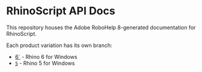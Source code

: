 # RhinoScript API Docs

This repository houses the Adobe RoboHelp 8-generated documentation for RhinoScript. 

Each product variation has its own branch:

* [6`](../../tree/6) - Rhino 6 for Windows
* [`5`](../../tree/5) - Rhino 5 for Windows
